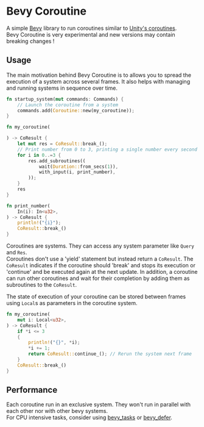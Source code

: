 # Bevy Coroutine

A simple [Bevy](https://bevyengine.org/) library to run coroutines similar to [Unity's coroutines](https://docs.unity3d.com/Manual/Coroutines.html).  
Bevy Coroutine is very experimental and new versions may contain breaking changes !

## Usage

The main motivation behind Bevy Coroutine is to allows you to spread the execution of a system across several frames.
It also helps with managing and running systems in sequence over time.

```rust
fn startup_system(mut commands: Commands) {
	// Launch the coroutine from a system
	commands.add(Coroutine::new(my_coroutine));
}

fn my_coroutine(

) -> CoResult {
	let mut res = CoResult::break_();
	// Print number from 0 to 3, printing a single number every second
	for i in 0..=3 {
		res.add_subroutines((
			wait(Duration::from_secs(1)),
			with_input(i, print_number),
		));
	}
	res
}

fn print_number(
	In(i): In<u32>,
) -> CoResult {
	println!("{i}");
	CoResult::break_()
}
```

Coroutines are systems. They can access any system parameter like ``Query`` and ``Res``.  
Coroutines don't use a 'yield' statement but instead return a ``CoResult``.
The ``CoResult`` indicates if the coroutine should 'break' and stops its execution or 'continue' and be executed again at the next update.
In addition, a coroutine can run other coroutines and wait for their completion by adding them as subroutines to the ``CoResult``.

The state of execution of your coroutine can be stored between frames using ``Local``s as parameters in the coroutine system.

```rust
fn my_coroutine(
	mut i: Local<u32>,
) -> CoResult {
	if *i <= 3
	{
		println!("{}", *i);
		*i += 1;
		return CoResult::continue_(); // Rerun the system next frame
	}
	CoResult::break_()
}
```

## Performance

Each coroutine run in an exclusive system. They won't run in parallel with each other nor with other bevy systems.  
For CPU intensive tasks, consider using [bevy_tasks](https://docs.rs/bevy_tasks/latest/bevy_tasks/) or [bevy_defer](https://github.com/mintlu8/bevy_defer/).